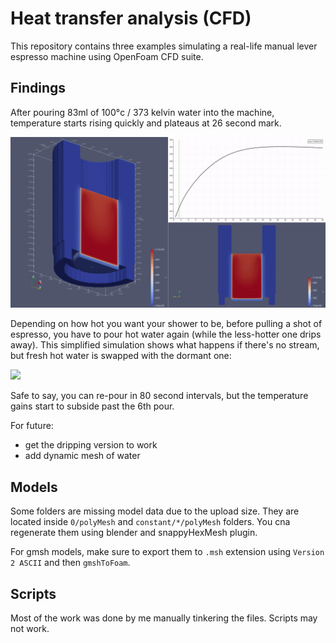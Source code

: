 # Heat transfer analysis (CFD)

This repository contains three examples simulating a real-life manual lever espresso machine using OpenFoam CFD suite.

## Findings

After pouring 83ml of 100°c / 373 kelvin water into the machine, temperature starts rising quickly and plateaus at 26 second mark.

![](./assets/83ml_water_above_shower-3x.gif)

Depending on how hot you want your shower to be, before pulling a shot of espresso, you have to pour hot water again (while the less-hotter one drips away). This simplified simulation shows what happens if there's no stream, but fresh hot water is swapped with the dormant one:

![](./assets/trapped_water-10x.gif)

Safe to say, you can re-pour in 80 second intervals, but the temperature gains start to subside past the 6th pour.

For future:
 - get the dripping version to work
 - add dynamic mesh of water

## Models

Some folders are missing model data due to the upload size. They are located inside `0/polyMesh` and `constant/*/polyMesh` folders. You cna regenerate them using blender and snappyHexMesh plugin.

For gmsh models, make sure to export them to `.msh` extension using `Version 2 ASCII` and then `gmshToFoam`.

## Scripts

Most of the work was done by me manually tinkering the files. Scripts may not work.
